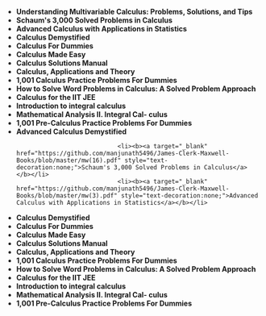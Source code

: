 <ul>
<li><b><a target="_blank" href="https://github.com/manjunath5496/James-Clerk-Maxwell-Books/blob/master/mw(1).pdf" style="text-decoration:none;">Understanding Multivariable Calculus: Problems, Solutions, and Tips</a></b></li>
                                <li><b><a target="_blank" href="https://github.com/manjunath5496/James-Clerk-Maxwell-Books/blob/master/mw(2).pdf" style="text-decoration:none;">Schaum's 3,000 Solved Problems in Calculus</a></b></li>
                                <li><b><a target="_blank" href="https://github.com/manjunath5496/James-Clerk-Maxwell-Books/blob/master/mw(3).pdf" style="text-decoration:none;">Advanced Calculus with Applications in Statistics</a></b></li>
 <li><b><a target="_blank" href="https://github.com/manjunath5496/James-Clerk-Maxwell-Books/blob/master/mw(4).pdf" style="text-decoration:none;">Calculus Demystified  </a></b></li>                              
<li><b><a target="_blank" href="https://github.com/manjunath5496/James-Clerk-Maxwell-Books/blob/master/mw(5).pdf" style="text-decoration:none;">Calculus For Dummies</a></b></li>
<li><b><a target="_blank" href="https://github.com/manjunath5496/James-Clerk-Maxwell-Books/blob/master/mw(6).pdf" style="text-decoration:none;">Calculus Made Easy</a></b></li>
                                <li><b><a target="_blank" href="https://github.com/manjunath5496/James-Clerk-Maxwell-Books/blob/master/mw(7).pdf" style="text-decoration:none;">Calculus Solutions Manual</a></b></li>
  
<li><b><a target="_blank" href="https://github.com/manjunath5496/James-Clerk-Maxwell-Books/blob/master/mw(8).pdf" style="text-decoration:none;">Calculus, Applications and Theory</a></b></li>
                                <li><b><a target="_blank" href="https://github.com/manjunath5496/James-Clerk-Maxwell-Books/blob/master/mw(9).pdf" style="text-decoration:none;">1,001 Calculus Practice Problems For Dummies</a></b></li>
                                <li><b><a target="_blank" href="https://github.com/manjunath5496/James-Clerk-Maxwell-Books/blob/master/mw(10).pdf" style="text-decoration:none;">How to Solve Word Problems in Calculus: A Solved Problem Approach</a></b></li>
 <li><b><a target="_blank" href="https://github.com/manjunath5496/James-Clerk-Maxwell-Books/blob/master/mw(11).pdf" style="text-decoration:none;">Calculus for the IIT JEE  </a></b></li>                              
<li><b><a target="_blank" href="https://github.com/manjunath5496/James-Clerk-Maxwell-Books/blob/master/mw(12).pdf" style="text-decoration:none;">Introduction to integral calculus</a></b></li>
<li><b><a target="_blank" href="https://github.com/manjunath5496/James-Clerk-Maxwell-Books/blob/master/mw(13).pdf" style="text-decoration:none;">Mathematical Analysis II. Integral Cal- culus</a></b></li>
                                <li><b><a target="_blank" href="https://github.com/manjunath5496/James-Clerk-Maxwell-Books/blob/master/mw(14).pdf" style="text-decoration:none;">1,001 Pre-Calculus Practice Problems For Dummies</a></b></li>  
  
<li><b><a target="_blank" href="https://github.com/manjunath5496/James-Clerk-Maxwell-Books/blob/master/mw(15).pdf" style="text-decoration:none;">Advanced Calculus Demystified</a></b></li>









                                <li><b><a target="_blank" href="https://github.com/manjunath5496/James-Clerk-Maxwell-Books/blob/master/mw(16).pdf" style="text-decoration:none;">Schaum's 3,000 Solved Problems in Calculus</a></b></li>
                                <li><b><a target="_blank" href="https://github.com/manjunath5496/James-Clerk-Maxwell-Books/blob/master/mw(3).pdf" style="text-decoration:none;">Advanced Calculus with Applications in Statistics</a></b></li>
 <li><b><a target="_blank" href="https://github.com/manjunath5496/James-Clerk-Maxwell-Books/blob/master/mw(4).pdf" style="text-decoration:none;">Calculus Demystified  </a></b></li>                              
<li><b><a target="_blank" href="https://github.com/manjunath5496/James-Clerk-Maxwell-Books/blob/master/mw(5).pdf" style="text-decoration:none;">Calculus For Dummies</a></b></li>
<li><b><a target="_blank" href="https://github.com/manjunath5496/James-Clerk-Maxwell-Books/blob/master/mw(6).pdf" style="text-decoration:none;">Calculus Made Easy</a></b></li>
                                <li><b><a target="_blank" href="https://github.com/manjunath5496/James-Clerk-Maxwell-Books/blob/master/mw(7).pdf" style="text-decoration:none;">Calculus Solutions Manual</a></b></li>
  
<li><b><a target="_blank" href="https://github.com/manjunath5496/James-Clerk-Maxwell-Books/blob/master/mw(8).pdf" style="text-decoration:none;">Calculus, Applications and Theory</a></b></li>
                                <li><b><a target="_blank" href="https://github.com/manjunath5496/James-Clerk-Maxwell-Books/blob/master/mw(9).pdf" style="text-decoration:none;">1,001 Calculus Practice Problems For Dummies</a></b></li>
                                <li><b><a target="_blank" href="https://github.com/manjunath5496/James-Clerk-Maxwell-Books/blob/master/mw(10).pdf" style="text-decoration:none;">How to Solve Word Problems in Calculus: A Solved Problem Approach</a></b></li>
 <li><b><a target="_blank" href="https://github.com/manjunath5496/James-Clerk-Maxwell-Books/blob/master/mw(11).pdf" style="text-decoration:none;">Calculus for the IIT JEE  </a></b></li>                              
<li><b><a target="_blank" href="https://github.com/manjunath5496/James-Clerk-Maxwell-Books/blob/master/mw(12).pdf" style="text-decoration:none;">Introduction to integral calculus</a></b></li>
<li><b><a target="_blank" href="https://github.com/manjunath5496/James-Clerk-Maxwell-Books/blob/master/mw(13).pdf" style="text-decoration:none;">Mathematical Analysis II. Integral Cal- culus</a></b></li>
                                <li><b><a target="_blank" href="https://github.com/manjunath5496/James-Clerk-Maxwell-Books/blob/master/mw(14).pdf" style="text-decoration:none;">1,001 Pre-Calculus Practice Problems For Dummies</a></b></li>  
  
    
  
  
  
  
  
  
  
  
  
  </ul>
